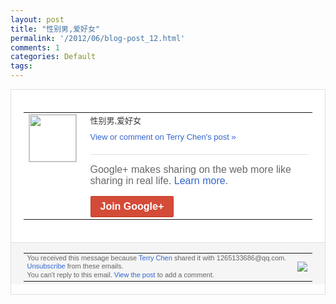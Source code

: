 ```yaml
---
layout: post
title: "性别男,爱好女"
permalink: '/2012/06/blog-post_12.html'
comments: 1
categories: Default
tags: 
---
```

<div style="border:solid 1px #dfdfdf;color:#686868;font:13px Arial"><div style="background-color:#fff;padding:20px;"><table cellpadding="0" cellspacing="0"><tr><td style="padding-right:15px;vertical-align:top"><a href="https://plus.google.com/_/notifications/ngemlink?&amp;emid=CJCE77rGyLACFcG13AodiSkAAA&amp;path=%2F108643996575278738906&amp;dt=1339498954477"><img height="75" src="https://lh3.googleusercontent.com/-KKRGTyJ5Bl0/AAAAAAAAAAI/AAAAAAAAEEY/jllxqER5dCk/s75-c-k-a/photo.jpg" style="border:solid 1px #cccccc;" width="75"/></a></td><td style="width:578px;color:#333;font:13px Arial;vertical-align:top;"><div style="padding-bottom:10px">性别男,爱好女</div><a href="https://plus.google.com/_/notifications/ngemlink?&amp;emid=CJCE77rGyLACFcG13AodiSkAAA&amp;path=%2F108643996575278738906%2Fposts%2FeUu4zYL2JV8%3Fgpinv%3DAMIXal_a07XXQsMRd3I6mcpUu5ewESQMgInr95C8LECjhG8ohs8D97mEXQmV6PZ_oUVxDKvj8U0wTQ7Va2W7qR4PthXc4UrjNaGHhBKc1ZFmmrQv3YG1t3U&amp;dt=1339498954477" style="color:#3366CC;text-decoration:none;">View or comment on Terry Chen's post »</a><div style="margin-top:20px;border-top:solid 1px #dfdfdf"><div style="padding:15px 0;color:#686868;font:16px Arial;">Google+ makes sharing on the web more like sharing in real life. <a href="http://www.google.com/+/learnmore/" style="color:#3366CC;text-decoration:none;">Learn more</a>.</div><a href="https://plus.google.com/_/notifications/ngemlink?&amp;emid=CJCE77rGyLACFcG13AodiSkAAA&amp;path=%2F%3Fgpinv%3DAMIXal_a07XXQsMRd3I6mcpUu5ewESQMgInr95C8LECjhG8ohs8D97mEXQmV6PZ_oUVxDKvj8U0wTQ7Va2W7qR4PthXc4UrjNaGHhBKc1ZFmmrQv3YG1t3U&amp;dt=1339498954477" style="display:inline-block;padding:7px 15px;background-color:#d44b38; color:#fff;font-size:16px; font-weight:bold;border-radius:2px;border:solid 1px #c43b28; white-space:nowrap;text-decoration:none">Join Google+</a></div></td></tr></table></div><div style="border-top:solid 1px #dfdfdf;padding:0 20px; background-color:#f5f5f5"><table cellpadding="0" cellspacing="0" style="height:50px"><tbody><tr><td style="vertical-align:middle;width:100%; color:#636363;font:11px Arial; line-height:120%">You received this message because <a href="https://plus.google.com/_/notifications/ngemlink?&amp;emid=CJCE77rGyLACFcG13AodiSkAAA&amp;path=%2F108643996575278738906%3Fgpinv%3DAMIXal_a07XXQsMRd3I6mcpUu5ewESQMgInr95C8LECjhG8ohs8D97mEXQmV6PZ_oUVxDKvj8U0wTQ7Va2W7qR4PthXc4UrjNaGHhBKc1ZFmmrQv3YG1t3U&amp;dt=1339498954477" style="color:#3366CC;text-decoration:none;">Terry Chen</a> shared it with 1265133686@qq.com. <a href="https://plus.google.com/_/notifications/ngemlink?&amp;emid=CJCE77rGyLACFcG13AodiSkAAA&amp;path=%2F_%2Fnonplus%2Femailsettings%3Fgpinv%3DAMIXal_a07XXQsMRd3I6mcpUu5ewESQMgInr95C8LECjhG8ohs8D97mEXQmV6PZ_oUVxDKvj8U0wTQ7Va2W7qR4PthXc4UrjNaGHhBKc1ZFmmrQv3YG1t3U%26est%3DADH5u8UarW7PQFjmdRPA7hkyinkmV5MhKFzFvL5RoSPgwk0rTp-Dygy_537Vgl5p2VwvrMhi1pd8Pnz5wzGlv3uMFZ56Z6Y0CyhCJnutb4n4KJ3HaTaJLlstulOetGLeO-NVHTML73GN&amp;dt=1339498954477" style="color:#3366CC;text-decoration:none;">Unsubscribe</a> from these emails.<br/>You can't reply to this email. <a href="https://plus.google.com/_/notifications/ngemlink?&amp;emid=CJCE77rGyLACFcG13AodiSkAAA&amp;path=%2F108643996575278738906%2Fposts%2FeUu4zYL2JV8%3Fgpinv%3DAMIXal_a07XXQsMRd3I6mcpUu5ewESQMgInr95C8LECjhG8ohs8D97mEXQmV6PZ_oUVxDKvj8U0wTQ7Va2W7qR4PthXc4UrjNaGHhBKc1ZFmmrQv3YG1t3U&amp;dt=1339498954477" style="color:#3366CC;text-decoration:none;">View the post</a> to add a comment.<br/></td><td><img src="https://ssl.gstatic.com/s2/oz/images/notifications/logo/google-plus-6617a72bb36cc548861652780c9e6ff1.png"/></td></tr></tbody></table></div></div>
